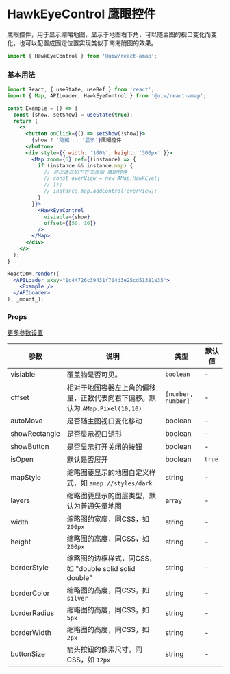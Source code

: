 HawkEyeControl 鹰眼控件
===

鹰眼控件，用于显示缩略地图，显示于地图右下角，可以随主图的视口变化而变化，也可以配置成固定位置实现类似于南海附图的效果。

```jsx
import { HawkEyeControl } from '@uiw/react-amap';
```

### 基本用法

<!--DemoStart,bgWhite,noScroll--> 
```jsx
import React, { useState, useRef } from 'react';
import { Map, APILoader, HawkEyeControl } from '@uiw/react-amap';

const Example = () => {
  const [show, setShow] = useState(true);
  return (
    <>
      <button onClick={() => setShow(!show)}>
        {show ? '隐藏' : '显示'}鹰眼控件
      </button>
      <div style={{ width: '100%', height: '300px' }}>
        <Map zoom={6} ref={(instance) => {
          if (instance && instance.map) {
            // 可以通过如下方法添加 鹰眼控件
            // const overView = new AMap.HawkEye({
            // });
            // instance.map.addControl(overView);
          }
        }}>
          <HawkEyeControl
            visiable={show}
            offset={[50, 10]}
          />
        </Map>
      </div>
    </>
  );
}

ReactDOM.render((
  <APILoader akay="1c44726c39431f704d3e25cd51381e35">
    <Example />
  </APILoader>
), _mount_);
```
<!--End-->

### Props

[更多参数设置](https://github.com/uiwjs/react-amap/blob/15346bd/src/types/control.d.ts#L82-L123)

| 参数 | 说明 | 类型 | 默认值 |
| ----- | ----- | ----- | ----- |
| visiable | 覆盖物是否可见。 | `boolean` | - |
| offset | 相对于地图容器左上角的偏移量，正数代表向右下偏移。默认为 `AMap.Pixel(10,10)` | `[number, number]` | - |
| autoMove | 是否随主图视口变化移动 | boolean | - |
| showRectangle | 是否显示视口矩形 | boolean | - |
| showButton | 是否显示打开关闭的按钮 | boolean | - |
| isOpen | 默认是否展开 | boolean | `true` |
| mapStyle | 缩略图要显示的地图自定义样式，如 `amap://styles/dark` | string | - |
| layers | 缩略图要显示的图层类型，默认为普通矢量地图 | array | - |
| width | 缩略图的宽度，同CSS，如 `200px` | string | - |
| height | 缩略图的高度，同CSS，如 `200px` | string | - |
| borderStyle | 缩略图的边框样式，同CSS，如 "double solid solid double" | string | - |
| borderColor | 缩略图的高度，同CSS，如 `silver` | string | - |
| borderRadius | 缩略图的高度，同CSS，如 `5px` | string | - |
| borderWidth | 缩略图的高度，同CSS，如 `2px` | string | - |
| buttonSize | 箭头按钮的像素尺寸，同CSS，如 `12px` | string | - |

